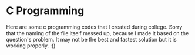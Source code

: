 # C Programming

Here are some c programming codes that I created during college. Sorry that the naming of the file itself messed up, because I made it based on the question's problem. It may not be the best and fastest solution but it is working properly.
:))
